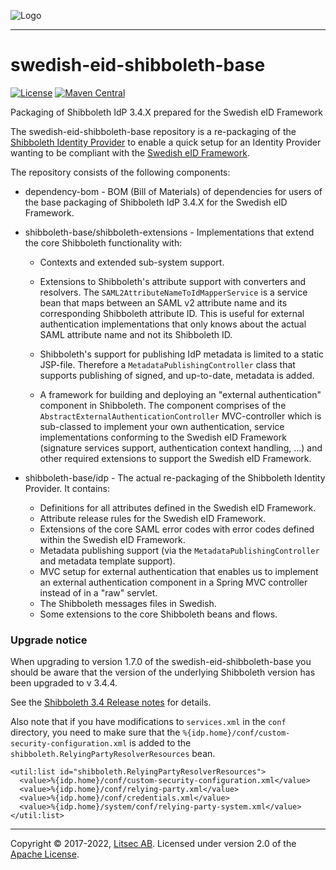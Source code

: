 ![Logo](https://github.com/litsec/eidas-opensaml/blob/master/docs/img/litsec-small.png)

------

# swedish-eid-shibboleth-base

[![License](https://img.shields.io/badge/License-Apache%202.0-blue.svg)](https://opensource.org/licenses/Apache-2.0) [![Maven Central](https://maven-badges.herokuapp.com/maven-central/se.litsec.sweid.idp/shibboleth-base/badge.svg)](https://maven-badges.herokuapp.com/maven-central/se.litsec.sweid.idp/shibboleth-base)

Packaging of Shibboleth IdP 3.4.X prepared for the Swedish eID Framework

The swedish-eid-shibboleth-base repository is a re-packaging of the [Shibboleth Identity Provider](https://wiki.shibboleth.net/confluence/display/IDP30/Home) to enable a quick setup for an Identity Provider wanting to be compliant with the [Swedish eID Framework](https://github.com/swedenconnect/technical-framework).

The repository consists of the following components:

* dependency-bom - BOM (Bill of Materials) of dependencies for users of the base packaging of Shibboleth IdP 3.4.X for the Swedish eID Framework.

* shibboleth-base/shibboleth-extensions - Implementations that extend the core Shibboleth functionality with:
	* Contexts and extended sub-system support.
	
	* Extensions to Shibboleth's attribute support with converters and resolvers. The `SAML2AttributeNameToIdMapperService` is a service bean that maps between an SAML v2 attribute name and its corresponding Shibboleth attribute ID. This is useful for external authentication implementations that only knows about the actual SAML attribute name and not its Shibboleth ID.

	* Shibboleth's support for publishing IdP metadata is limited to a static JSP-file. Therefore a `MetadataPublishingController` class that supports publishing of signed, and up-to-date, metadata is added.

	* A framework for building and deploying an "external authentication" component in Shibboleth. The component comprises of the `AbstractExternalAuthenticationController` MVC-controller which is sub-classed to implement your own authentication, service implementations conforming to the Swedish eID Framework (signature services support, authentication context handling, ...) and other required extensions to support the Swedish eID Framework.


* shibboleth-base/idp - The actual re-packaging of the Shibboleth Identity Provider. It contains:
	- Definitions for all attributes defined in the Swedish eID Framework.
	- Attribute release rules for the Swedish eID Framework.
	- Extensions of the core SAML error codes with error codes defined within the Swedish eID Framework.
	- Metadata publishing support (via the `MetadataPublishingController` and metadata template support).
	- MVC setup for external authentication that enables us to implement an external authentication component in a Spring MVC controller instead of in a "raw" servlet.
	- The Shibboleth messages files in Swedish.
	- Some extensions to the core Shibboleth beans and flows.
	
### Upgrade notice

When upgrading to version 1.7.0 of the swedish-eid-shibboleth-base you should be aware that the version of the underlying Shibboleth version has been upgraded to v 3.4.4.

See the [Shibboleth 3.4 Release notes](https://wiki.shibboleth.net/confluence/display/IDP30/ReleaseNotes) for details.

Also note that if you have modifications to `services.xml` in the `conf` directory, you need to make sure that the `%{idp.home}/conf/custom-security-configuration.xml` is added to the `shibboleth.RelyingPartyResolverResources` bean.

```
<util:list id="shibboleth.RelyingPartyResolverResources">
  <value>%{idp.home}/conf/custom-security-configuration.xml</value>
  <value>%{idp.home}/conf/relying-party.xml</value>
  <value>%{idp.home}/conf/credentials.xml</value>
  <value>%{idp.home}/system/conf/relying-party-system.xml</value>
</util:list>
```

------

Copyright &copy; 2017-2022, [Litsec AB](http://www.litsec.se). Licensed under version 2.0 of the [Apache License](http://www.apache.org/licenses/LICENSE-2.0).
